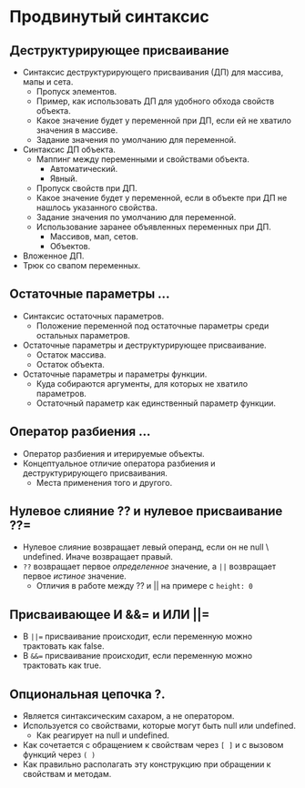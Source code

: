 # Продвинутый синтаксис

## Деструктурирующее присваивание

* Синтаксис деструктурирующего присваивания (ДП) для массива, мапы и сета.
  * Пропуск элементов.
  * Пример, как использовать ДП для удобного обхода свойств объекта.
  * Какое значение будет у переменной при ДП, если ей не хватило значения в массиве.
  * Задание значения по умолчанию для переменной.
* Синтаксис ДП объекта.
  * Маппинг между переменными и свойствами объекта.
    * Автоматический.
    * Явный.
  * Пропуск свойств при ДП.
  * Какое значение будет у переменной, если в объекте при ДП не нашлось указанного свойства.
  * Задание значения по умолчанию для переменной.
  * Использование заранее объявленных переменных при ДП.
    * Массивов, мап, сетов.
    * Объектов.
* Вложенное ДП.
* Трюк со свапом переменных.



## Остаточные параметры ...

* Синтаксис остаточных параметров.
  * Положение переменной под остаточные параметры среди остальных параметров.
* Остаточные параметры и деструктурирующее присваивание.
  * Остаток массива.
  * Остаток объекта.
* Остаточные параметры и параметры функции.
  * Куда собираются аргументы, для которых не хватило параметров.
  * Остаточный параметр как единственный параметр функции.



## Оператор разбиения ...

* Оператор разбиения и итерируемые объекты.
* Концептуальное отличие оператора разбиения и деструктурирующего присваивания.
  * Места применения того и другого.



## Нулевое слияние ?? и нулевое присваивание ??=

* Нулевое слияние возвращает левый операнд, если он не null \ undefined. Иначе возвращает правый.
* `??` возвращает первое *определенное* значение, а `||` возвращает первое *истиное* значение.
  * Отличия в работе между ?? и || на примере с `height: 0`



## Присваивающее И &&= и ИЛИ ||=

* В `||=` присваивание происходит, если переменную можно трактовать как false.
* В `&&=` присваивание происходит, если переменную можно трактовать как true.



## Опциональная цепочка ?.

* Является синтаксическим сахаром, а не оператором.
* Используется со свойствами, которые могут быть null или undefined.
  * Как реагирует на null и undefined.
* Как сочетается с обращением к свойствам через `[ ]` и с вызовом функций через `( )`
* Как правильно располагать эту конструкцию при обращении к свойствам и методам.